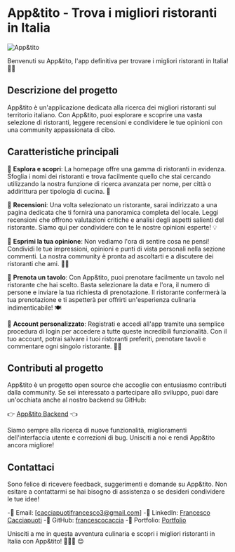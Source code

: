 
# App&tito - Trova i migliori ristoranti in Italia

![App&tito]()

Benvenuti su App&tito, l'app definitiva per trovare i migliori ristoranti in Italia! 🍝🍕

## Descrizione del progetto

App&tito è un'applicazione dedicata alla ricerca dei migliori ristoranti sul territorio italiano. Con App&tito, puoi esplorare e scoprire una vasta selezione di ristoranti, leggere recensioni e condividere le tue opinioni con una community appassionata di cibo.

## Caratteristiche principali

🍴 **Esplora e scopri**: La homepage offre una gamma di ristoranti in evidenza. Sfoglia i nomi dei ristoranti e trova facilmente quello che stai cercando utilizzando la nostra funzione di ricerca avanzata per nome, per città o addirittura per tipologia di cucina. 🔎

📝 **Recensioni**: Una volta selezionato un ristorante, sarai indirizzato a una pagina dedicata che ti fornirà una panoramica completa del locale. Leggi recensioni che offrono valutazioni critiche e analisi degli aspetti salienti del ristorante. Siamo qui per condividere con te le nostre opinioni esperte! 💡

💬 **Esprimi la tua opinione**: Non vediamo l'ora di sentire cosa ne pensi! Condividi le tue impressioni, opinioni e punti di vista personali nella sezione commenti. La nostra community è pronta ad ascoltarti e a discutere dei ristoranti che ami. 💬✨

📅 **Prenota un tavolo**: Con App&tito, puoi prenotare facilmente un tavolo nel ristorante che hai scelto. Basta selezionare la data e l'ora, il numero di persone e inviare la tua richiesta di prenotazione. Il ristorante confermerà la tua prenotazione e ti aspetterà per offrirti un'esperienza culinaria indimenticabile! 🍽️

📌 **Account personalizzato**: Registrati e accedi all'app tramite una semplice procedura di login per accedere a tutte queste incredibili funzionalità. Con il tuo account, potrai salvare i tuoi ristoranti preferiti, prenotare tavoli e commentare ogni singolo ristorante. 📝💾

## Contributi al progetto

App&tito è un progetto open source che accoglie con entusiasmo contributi dalla community. Se sei interessato a partecipare allo sviluppo, puoi dare un'occhiata anche al nostro backend su GitHub:

👉 [App&tito Backend](https://github.com/francescocaccia/BackEnd-Epicode-Final-Project.git) 👈

Siamo sempre alla ricerca di nuove funzionalità, miglioramenti dell'interfaccia utente e correzioni di bug. Unisciti a noi e rendi App&tito ancora migliore!

## Contattaci

Sono felice di ricevere feedback, suggerimenti e domande su App&tito. Non esitare a contattarmi se hai bisogno di assistenza o se desideri condividere le tue idee!

-📧 Email: [cacciapuotifrancesco3@gmail.com]
-👥 LinkedIn: [Francesco Cacciapuoti](https://www.linkedin.com/in/francesco-cacciapuoti-45019718a/)
-🐙 GitHub: [francescocaccia](https://github.com/francescocaccia)
-📒 Portfolio: [Portfolio](https://link-al-tuo-portfolio)

Unisciti a me in questa avventura culinaria e scopri i migliori ristoranti in Italia con App&tito! 🌟🍴✨     😊